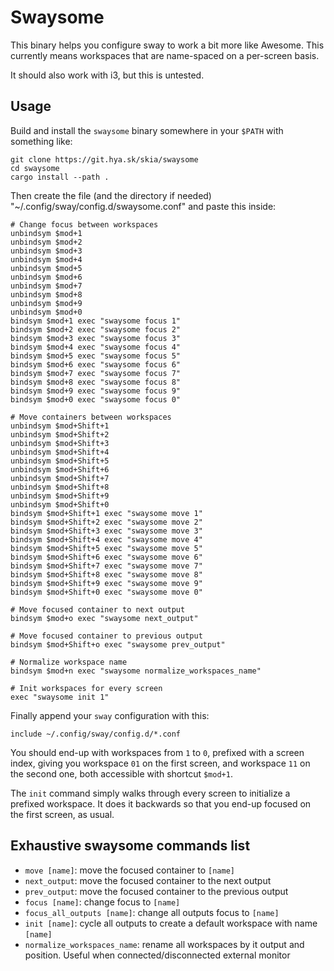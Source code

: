 # Swaysome

This binary helps you configure sway to work a bit more like Awesome. This
currently means workspaces that are name-spaced on a per-screen basis.

It should also work with i3, but this is untested.


## Usage

Build and install the `swaysome` binary somewhere in your `$PATH` with something
like:
```
git clone https://git.hya.sk/skia/swaysome
cd swaysome
cargo install --path .
```

Then create the file (and the directory if needed) "~/.config/sway/config.d/swaysome.conf" and paste this inside:
```
# Change focus between workspaces
unbindsym $mod+1
unbindsym $mod+2
unbindsym $mod+3
unbindsym $mod+4
unbindsym $mod+5
unbindsym $mod+6
unbindsym $mod+7
unbindsym $mod+8
unbindsym $mod+9
unbindsym $mod+0
bindsym $mod+1 exec "swaysome focus 1"
bindsym $mod+2 exec "swaysome focus 2"
bindsym $mod+3 exec "swaysome focus 3"
bindsym $mod+4 exec "swaysome focus 4"
bindsym $mod+5 exec "swaysome focus 5"
bindsym $mod+6 exec "swaysome focus 6"
bindsym $mod+7 exec "swaysome focus 7"
bindsym $mod+8 exec "swaysome focus 8"
bindsym $mod+9 exec "swaysome focus 9"
bindsym $mod+0 exec "swaysome focus 0"

# Move containers between workspaces
unbindsym $mod+Shift+1
unbindsym $mod+Shift+2
unbindsym $mod+Shift+3
unbindsym $mod+Shift+4
unbindsym $mod+Shift+5
unbindsym $mod+Shift+6
unbindsym $mod+Shift+7
unbindsym $mod+Shift+8
unbindsym $mod+Shift+9
unbindsym $mod+Shift+0
bindsym $mod+Shift+1 exec "swaysome move 1"
bindsym $mod+Shift+2 exec "swaysome move 2"
bindsym $mod+Shift+3 exec "swaysome move 3"
bindsym $mod+Shift+4 exec "swaysome move 4"
bindsym $mod+Shift+5 exec "swaysome move 5"
bindsym $mod+Shift+6 exec "swaysome move 6"
bindsym $mod+Shift+7 exec "swaysome move 7"
bindsym $mod+Shift+8 exec "swaysome move 8"
bindsym $mod+Shift+9 exec "swaysome move 9"
bindsym $mod+Shift+0 exec "swaysome move 0"

# Move focused container to next output
bindsym $mod+o exec "swaysome next_output"

# Move focused container to previous output
bindsym $mod+Shift+o exec "swaysome prev_output"

# Normalize workspace name
bindsym $mod+n exec "swaysome normalize_workspaces_name"

# Init workspaces for every screen
exec "swaysome init 1"
```

Finally append your `sway` configuration with this:
```
include ~/.config/sway/config.d/*.conf
```

You should end-up with workspaces from `1` to `0`, prefixed with a screen index,
giving you workspace `01` on the first screen, and workspace `11` on the second
one, both accessible with shortcut `$mod+1`.

The `init` command simply walks through every screen to initialize a prefixed
workspace. It does it backwards so that you end-up focused on the first screen,
as usual.


## Exhaustive swaysome commands list

* `move [name]`: move the focused container to `[name]`
* `next_output`: move the focused container to the next output
* `prev_output`: move the focused container to the previous output
* `focus [name]`: change focus to `[name]`
* `focus_all_outputs [name]`: change all outputs focus to `[name]`
* `init [name]`: cycle all outputs to create a default workspace with name `[name]`
* `normalize_workspaces_name`: rename all workspaces by it output and position. Useful when connected/disconnected external monitor

